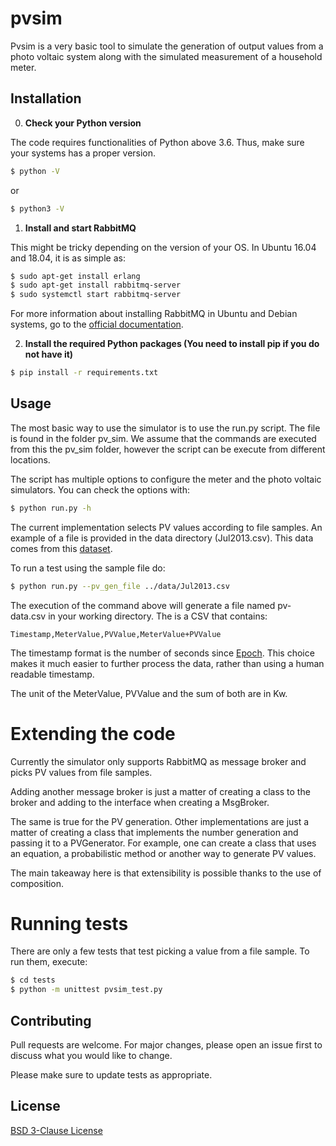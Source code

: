 # pvsim

Pvsim is a very basic tool to simulate the generation of output values from a photo voltaic system along with the simulated measurement of a household meter.

## Installation

0. **Check your Python version**

The code requires functionalities of Python above 3.6. Thus, make sure your systems has a proper version.

```bash
$ python -V
```

or

```bash
$ python3 -V
```

1. **Install and start RabbitMQ** 

This might be tricky depending on the version of your OS. In Ubuntu 16.04 and 18.04, it is as simple as:

```bash
$ sudo apt-get install erlang
$ sudo apt-get install rabbitmq-server
$ sudo systemctl start rabbitmq-server
```

For more information about installing RabbitMQ in Ubuntu and Debian systems,
go to the [official documentation](https://www.rabbitmq.com/install-debian.html).

2. **Install the required Python packages (You need to install pip if you do not have it)**

```bash
$ pip install -r requirements.txt
```

## Usage

The most basic way to use the simulator is to use the run.py script. The file is found in the folder pv_sim. We assume that the commands are executed from this the pv_sim folder, however the script can be execute from different locations. 

The script has multiple options to configure the meter and the photo voltaic
simulators. You can check the options with:

```bash
$ python run.py -h
```

The current implementation selects PV values according to file samples. An example of a file is provided in the data directory (Jul2013.csv). This data comes from this [dataset](http://www.networkrevolution.co.uk/project-library/dataset-tc5-enhanced-profiling-solar-photovoltaic-pv-users/).

To run a test using the sample file do:

```bash
$ python run.py --pv_gen_file ../data/Jul2013.csv
```

The execution of the command above will generate a file named pv-data.csv in your working directory. The is a CSV that contains:

```
Timestamp,MeterValue,PVValue,MeterValue+PVValue
```

The timestamp format is the number of seconds since [Epoch](https://en.wikipedia.org/wiki/Unix_time). This choice makes it much easier to 
further process the data, rather than using a human readable timestamp.

The unit of the MeterValue, PVValue and the sum of both are in Kw.

# Extending the code

Currently the simulator only supports RabbitMQ as message broker and picks PV values from file samples. 

Adding another message broker is just a matter of creating a class to the broker and adding to the interface when creating a MsgBroker.

The same is true for the PV generation. Other implementations are just a matter of creating a class that implements the number generation and passing it to a PVGenerator. For example, one can create a class that uses an equation, a probabilistic method or another way to generate PV values. 

The main takeaway here is that extensibility is possible thanks to the use of composition.

# Running tests

There are only a few tests that test picking a value from a file sample. 
To run them, execute:

```bash
$ cd tests
$ python -m unittest pvsim_test.py
```

## Contributing
Pull requests are welcome. For major changes, please open an issue first to discuss what you would like to change.

Please make sure to update tests as appropriate.

## License
[BSD 3-Clause License](https://choosealicense.com/licenses/bsd-3-clause/)
